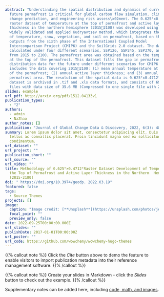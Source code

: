 ```yaml
---
abstract: "Understanding the spatial distribution and dynamics of current and
  future permafrost is critical for global carbon flow simulation, climate
  change prediction, and engineering risk assess\x02ment. The 0.625°x0.4712°
  raster dataset of temperature at the top of permafrost and active layer
  thickness in the northern hemisphere (20152100) was developed using the
  widely validated and applied Kudryavtsev method, which integrates the effects
  of temperature, snow, vegetation, and soil on permafrost, based on the model
  outputs from the sixth phase of the International Coupled Model
  Intercomparison Project (CMIP6) and the SoilGrids 2.0 dataset. The data were
  calculated under four different scenarios, SSP126, SSP245, SSP370, and SSP585,
  from 2015 to 2100. The permafrost area was obtained based on the temperature
  at the top of the permafrost. This dataset fills the gap in permafrost
  distribution data for the future under different scenarios for CMIP6. It
  includes the data covering 20152100: (1) mean annual temperature at the top
  of the permafrost; (2) annual active layer thickness; and (3) annual
  permafrost area. The resolution of the spatial data is 0.625°x0.4712°. The
  dataset is archived in .tif and .xls data formats, and consists of 690 data
  files with data size of 35.6 MB (Compressed to one single file with 27.9 MB)."
slides: example
url_pdf: http://arxiv.org/pdf/1512.04133v1
publication_types:
  - "2"
authors:
  - admin
  - NaZhao
author_notes: []
publication: "Journal of Global Change Data & Discovery, 2022, 6(3): 483–490."
summary: Lorem ipsum dolor sit amet, consectetur adipiscing elit. Duis posuere
  tellus ac convallis placerat. Proin tincidunt magna sed ex sollicitudin
  condimentum.
url_dataset: ""
url_project: ""
publication_short: ""
url_source: ""
url_video: ""
title: Methodology of 0.625°×0.4712°Raster Dataset Development of Temperature at
  the Top of Permafrost and Active Layer Thickness in the Northern  Hemisphere
  (2015-2100)
doi: " https://doi.org/10.3974/geodp. 2022.03.19"
featured: false
tags:
  - Source Themes
projects: []
image:
  caption: "Image credit: [**Unsplash**](https://unsplash.com/photos/jdD8gXaTZsc)"
  focal_point: ""
  preview_only: false
date: 2022-09-25T00:00:00.000Z
url_slides: ""
publishDate: 2017-01-01T00:00:00Z
url_poster: ""
url_code: https://github.com/wowchemy/wowchemy-hugo-themes
---
```


{{% callout note %}}
Click the *Cite* button above to demo the feature to enable visitors to import publication metadata into their reference management software.
{{% /callout %}}

{{% callout note %}}
Create your slides in Markdown - click the *Slides* button to check out the example.
{{% /callout %}}

Supplementary notes can be added here, including [code, math, and images](https://wowchemy.com/docs/writing-markdown-latex/).
